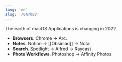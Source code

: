 ```yaml
---
lang: 'en'
slug: '/6A70B3'
---
```


The earth of macOS Applications is changing in 2022.

- **Browsers**. Chrome → Arc.
- **Notes**. Notion → [[Obsidian]] → Nota.
- **Search**. Spotlight → Alfred → Raycast
- **Photo Workflows**. Photoshop → Affinity Photos
